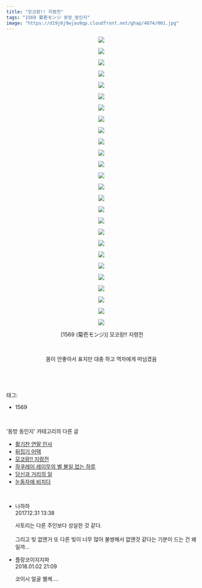 ```yaml
---
title: "모코랑!! 지령전"
tags: "1569 菊壱モンジ 동방_동인지"
image: "https://d19j6j9wjau9qp.cloudfront.net/ghap/4074/001.jpg"
---
```

<div class="article">
<p style="text-align: center; clear: none; float: none;"><img src="{{ site.imgserver8 }}/ghap/4074/001.jpg"/></p>
<p style="text-align: center; clear: none; float: none;"><img src="{{ site.imgserver8 }}/ghap/4074/002.jpg"/></p>
<p style="text-align: center; clear: none; float: none;"><img src="{{ site.imgserver8 }}/ghap/4074/003.jpg"/></p>
<p style="text-align: center; clear: none; float: none;"><img src="{{ site.imgserver8 }}/ghap/4074/004.jpg"/></p>
<p style="text-align: center; clear: none; float: none;"><img src="{{ site.imgserver8 }}/ghap/4074/005.jpg"/></p>
<p style="text-align: center; clear: none; float: none;"><img src="{{ site.imgserver8 }}/ghap/4074/006.jpg"/></p>
<p style="text-align: center; clear: none; float: none;"><img src="{{ site.imgserver8 }}/ghap/4074/007.jpg"/></p>
<p style="text-align: center; clear: none; float: none;"><img src="{{ site.imgserver8 }}/ghap/4074/008.jpg"/></p>
<p style="text-align: center; clear: none; float: none;"><img src="{{ site.imgserver8 }}/ghap/4074/009.jpg"/></p>
<p style="text-align: center; clear: none; float: none;"><img src="{{ site.imgserver8 }}/ghap/4074/010.jpg"/></p>
<p style="text-align: center; clear: none; float: none;"><img src="{{ site.imgserver8 }}/ghap/4074/011.jpg"/></p>
<p style="text-align: center; clear: none; float: none;"><img src="{{ site.imgserver8 }}/ghap/4074/012.jpg"/></p>
<p style="text-align: center; clear: none; float: none;"><img src="{{ site.imgserver8 }}/ghap/4074/013.jpg"/></p>
<p style="text-align: center; clear: none; float: none;"><img src="{{ site.imgserver8 }}/ghap/4074/014.jpg"/></p>
<p style="text-align: center; clear: none; float: none;"><img src="{{ site.imgserver8 }}/ghap/4074/015.jpg"/></p>
<p style="text-align: center; clear: none; float: none;"><img src="{{ site.imgserver8 }}/ghap/4074/016.jpg"/></p>
<p style="text-align: center; clear: none; float: none;"><img src="{{ site.imgserver8 }}/ghap/4074/017.jpg"/></p>
<p style="text-align: center; clear: none; float: none;"><img src="{{ site.imgserver8 }}/ghap/4074/018.jpg"/></p>
<p style="text-align: center; clear: none; float: none;"><img src="{{ site.imgserver8 }}/ghap/4074/019.jpg"/></p>
<p style="text-align: center; clear: none; float: none;"><img src="{{ site.imgserver8 }}/ghap/4074/020.jpg"/></p>
<p style="text-align: center; clear: none; float: none;"><img src="{{ site.imgserver8 }}/ghap/4074/021.jpg"/></p>
<p style="text-align: center; clear: none; float: none;"><img src="{{ site.imgserver8 }}/ghap/4074/022.jpg"/></p>
<p style="text-align: center; clear: none; float: none;"><img src="{{ site.imgserver8 }}/ghap/4074/023.jpg"/></p>
<p style="text-align: center; clear: none; float: none;"><img src="{{ site.imgserver8 }}/ghap/4074/024.jpg"/></p>
<p style="text-align: center; clear: none; float: none;"><img src="{{ site.imgserver8 }}/ghap/4074/025.jpg"/></p>
<p style="text-align: center; clear: none; float: none;"><img src="{{ site.imgserver8 }}/ghap/4074/026.jpg"/></p>
<p style="text-align: center; clear: none; float: none;"> [1569 (菊壱モンジ)] 모코랑!! 지령전</p>
<p style="text-align: center; clear: none; float: none;"><br/></p>
<p style="text-align: center; clear: none; float: none;">몸이 안좋아서 표지만 대충 하고 역자에게 떠넘겼음</p>
<p><br/></p>
</div><br/>
<div class="tagTrail">
<p>태그: </p>
<ul>
<li>1569</li>
</ul>
</div><br/>
<div class="another">
<p>'동방 동인지' 카테고리의 다른 글</p>
<ul>
<li><a href="/ghap_4084">활기찬 연말 인사</a></li>
<li><a href="/ghap_4075">뒤집기 어택</a></li>
<li><a href="/ghap_4074">모코랑!! 지령전</a></li>
<li><a href="/ghap_4072">하쿠레이 레이무의 별 볼일 없는 하루</a></li>
<li><a href="/ghap_4049">당신과 거리의 일</a></li>
<li><a href="/ghap_4048">눈동자에 비치다</a></li>
</ul>
</div><br/>
<div class="cb_module cb_fluid">
<div class="cb_wrt cb_profile">
<div class="comment">
<ul>
<li class="cb_thumb_off" id="comment15163651">
<div class="cb_comment_area">
<div class="cb_info_area">
<div class="cb_section">
<span class="cb_nick_name">나하하</span>
</div>
<div class="cb_section">
<span class="cb_date">2017.12.31 13:38 </span>
</div>
</div>
<div class="cb_dsc_comment">
<p class="cb_dsc">
											사토리는 다른 주인보다 성실한 것 같다.<br/>
<br/>
그리고 빚 없앤거 또 다른 빚이 너무 많아 불쌍해서 없앤것 같다는 기분이 드는 건 왜일까…
										</p>
</div>
</div></li>
<li class="cb_thumb_off" id="comment15164971">
<div class="cb_comment_area">
<div class="cb_info_area">
<div class="cb_section">
<span class="cb_nick_name">플랑코이지지파</span>
</div>
<div class="cb_section">
<span class="cb_date">2018.01.02 21:09 </span>
</div>
</div>
<div class="cb_dsc_comment">
<p class="cb_dsc">
											코이시 얼굴 왤케....
										</p>
</div>
</div></li>
</ul>
</div>
</div><!-- commentList close -->
</div><br/>
